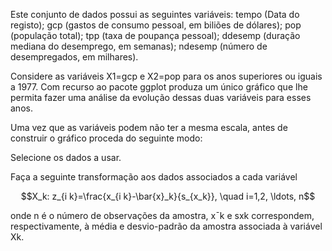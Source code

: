 Este conjunto de dados possui as seguintes variáveis: tempo (Data do registo); gcp (gastos de consumo pessoal, em biliões de dólares); pop (população total); tpp (taxa de poupança pessoal); ddesemp (duração mediana do desemprego, em semanas); ndesemp (número de desempregados, em milhares).

Considere as variáveis X1=gcp e X2=pop para os anos superiores ou iguais a 1977. Com recurso ao pacote ggplot produza um único gráfico que lhe permita fazer uma análise da evolução dessas duas variáveis para esses anos.

Uma vez que as variáveis podem não ter a mesma escala, antes de construir o gráfico proceda do seguinte modo:

Selecione os dados a usar.

Faça a seguinte transformação aos dados associados a cada variável

$$X_k: z_{i k}=\frac{x_{i k}-\bar{x}_k}{s_{x_k}}, \quad i=1,2, \ldots, n$$

onde n é o número de observações da amostra, x¯k e sxk correspondem, respectivamente, à média e desvio-padrão da amostra associada à variável Xk.
